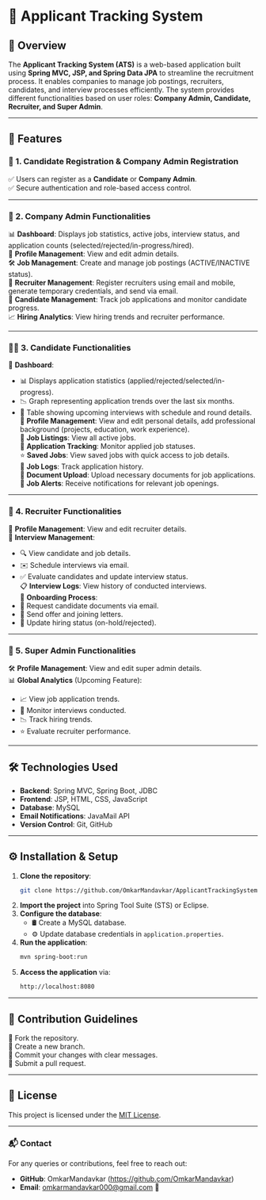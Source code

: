 # 🚀 Applicant Tracking System

## 🌟 Overview

The **Applicant Tracking System (ATS)** is a web-based application built using **Spring MVC, JSP, and Spring Data JPA** to streamline the recruitment process. It enables companies to manage job postings, recruiters, candidates, and interview processes efficiently. The system provides different functionalities based on user roles: **Company Admin, Candidate, Recruiter, and Super Admin**.

---

## 🎯 Features

### 🔹 1. Candidate Registration & Company Admin Registration

✅ Users can register as a **Candidate** or **Company Admin**.  
✅ Secure authentication and role-based access control.

---

### 🏢 2. Company Admin Functionalities

📊 **Dashboard**: Displays job statistics, active jobs, interview status, and application counts (selected/rejected/in-progress/hired).  
📝 **Profile Management**: View and edit admin details.  
🛠 **Job Management**: Create and manage job postings (ACTIVE/INACTIVE status).  
👥 **Recruiter Management**: Register recruiters using email and mobile, generate temporary credentials, and send via email.  
🎯 **Candidate Management**: Track job applications and monitor candidate progress.  
📈 **Hiring Analytics**: View hiring trends and recruiter performance.

---

### 👩‍💼 3. Candidate Functionalities

📌 **Dashboard**:  
   - 📊 Displays application statistics (applied/rejected/selected/in-progress).  
   - 📉 Graph representing application trends over the last six months.  
   - 📅 Table showing upcoming interviews with schedule and round details.  
👤 **Profile Management**: View and edit personal details, add professional background (projects, education, work experience).  
📃 **Job Listings**: View all active jobs.  
📌 **Application Tracking**: Monitor applied job statuses.  
⭐ **Saved Jobs**: View saved jobs with quick access to job details.  
📜 **Job Logs**: Track application history.  
📂 **Document Upload**: Upload necessary documents for job applications.  
📢 **Job Alerts**: Receive notifications for relevant job openings.

---

### 🤝 4. Recruiter Functionalities

👤 **Profile Management**: View and edit recruiter details.  
📅 **Interview Management**:  
   - 🔍 View candidate and job details.  
   - ✉️ Schedule interviews via email.  
   - ✅ Evaluate candidates and update interview status.  
📋 **Interview Logs**: View history of conducted interviews.  
📜 **Onboarding Process**:  
   - 📩 Request candidate documents via email.  
   - 📄 Send offer and joining letters.  
   - 🔄 Update hiring status (on-hold/rejected).

---

### 👑 5. Super Admin Functionalities

🛠 **Profile Management**: View and edit super admin details.  
📊 **Global Analytics** (Upcoming Feature):  
   - 📈 View job application trends.  
   - 🎤 Monitor interviews conducted.  
   - 📉 Track hiring trends.  
   - ⭐ Evaluate recruiter performance.

---

## 🛠 Technologies Used

- **Backend**: Spring MVC, Spring Boot, JDBC  
- **Frontend**: JSP, HTML, CSS, JavaScript  
- **Database**: MySQL  
- **Email Notifications**: JavaMail API  
- **Version Control**: Git, GitHub  

---

## ⚙️ Installation & Setup

1. **Clone the repository**:
   ```sh
   git clone https://github.com/OmkarMandavkar/ApplicantTrackingSystem.git
   ```
2. **Import the project** into Spring Tool Suite (STS) or Eclipse.
3. **Configure the database**:
   - 🛢 Create a MySQL database.  
   - ⚙️ Update database credentials in `application.properties`.
4. **Run the application**:
   ```sh
   mvn spring-boot:run
   ```
5. **Access the application** via:
   ```sh
   http://localhost:8080
   ```

---

## 🤝 Contribution Guidelines

🔹 Fork the repository.  
🔹 Create a new branch.  
🔹 Commit your changes with clear messages.  
🔹 Submit a pull request.

---

## 📜 License

This project is licensed under the [MIT License](LICENSE).

---

### 📬 Contact

For any queries or contributions, feel free to reach out:

- **GitHub**: OmkarMandavkar (https://github.com/OmkarMandavkar)  
- **Email**: omkarmandavkar000@gmail.com 📩

